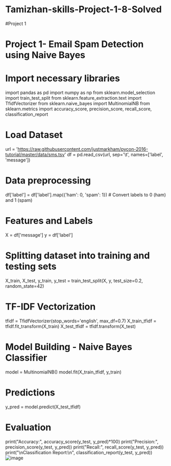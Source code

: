 # Tamizhan-skills-Project-1-8-Solved
#Project 1
# Project 1- Email Spam Detection using Naive Bayes

# Import necessary libraries
import pandas as pd
import numpy as np
from sklearn.model_selection import train_test_split
from sklearn.feature_extraction.text import TfidfVectorizer
from sklearn.naive_bayes import MultinomialNB
from sklearn.metrics import accuracy_score, precision_score, recall_score, classification_report

# Load Dataset
url = 'https://raw.githubusercontent.com/justmarkham/pycon-2016-tutorial/master/data/sms.tsv'
df = pd.read_csv(url, sep='\t', names=['label', 'message'])

# Data preprocessing
df['label'] = df['label'].map({'ham': 0, 'spam': 1})  # Convert labels to 0 (ham) and 1 (spam)

# Features and Labels
X = df['message']
y = df['label']

# Splitting dataset into training and testing sets
X_train, X_test, y_train, y_test = train_test_split(X, y, test_size=0.2, random_state=42)

# TF-IDF Vectorization
tfidf = TfidfVectorizer(stop_words='english', max_df=0.7)
X_train_tfidf = tfidf.fit_transform(X_train)
X_test_tfidf = tfidf.transform(X_test)

# Model Building - Naive Bayes Classifier
model = MultinomialNB()
model.fit(X_train_tfidf, y_train)

# Predictions
y_pred = model.predict(X_test_tfidf)

# Evaluation
print("Accuracy:", accuracy_score(y_test, y_pred)*100)
print("Precision:", precision_score(y_test, y_pred))
print("Recall:", recall_score(y_test, y_pred))
print("\nClassification Report:\n", classification_report(y_test, y_pred))
![image](https://github.com/user-attachments/assets/8dc3379d-f2a5-42b3-b203-1765fbbba99a)

